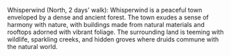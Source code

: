 Whisperwind (North, 2 days' walk): Whisperwind is a peaceful town enveloped by a dense and ancient forest. The town exudes a sense of harmony with nature, with buildings made from natural materials and rooftops adorned with vibrant foliage. The surrounding land is teeming with wildlife, sparkling creeks, and hidden groves where druids commune with the natural world.
